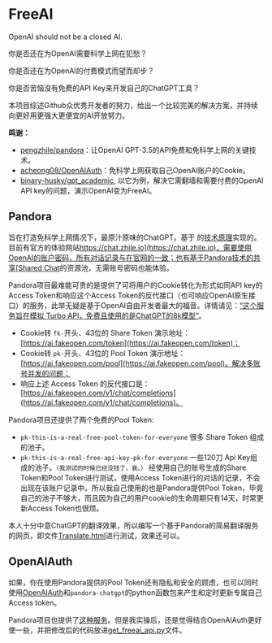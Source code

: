 # FreeAI
OpenAI should not be a closed AI. 

你是否还在为OpenAI需要科学上网在犯愁？

你是否还在为OpenAI的付费模式而望而却步？

你是否苦恼没有免费的API Key来开发自己的ChatGPT工具？

本项目综述Github众优秀开发者的努力，给出一个比较完美的解决方案，并持续向更好用更强大更便宜的AI开放努力。

**鸣谢：**
+ [pengzhile/pandora](https://github.com/pengzhile/pandora)：让OpenAI GPT-3.5的API免费和免科学上网的关键技术。
+ [acheong08/OpenAIAuth](https://github.com/acheong08/OpenAIAuth)：免科学上网获取自己OpenAI账户的Cookie。
+ [binary-husky/gpt_academic](https://github.com/binary-husky/gpt_academic), 以它为例，解决它需翻墙和需要付费的OpenAI API key的问题，演示OpenAI变为FreeAI。

## Pandora
旨在打造免科学上网情况下，最原汁原味的ChatGPT。基于 的[技术原理](https://zhile.io/2023/05/19/how-to-get-chatgpt-access-token-via-pkce.html)实现的。目前有官方的体验网站[https://chat.zhile.io](https://chat.zhile.io)，需要使用OpenAI的账户密码，所有对话记录与在官网的一致；也有基于Pandora技术的共享[Shared Chat](https://baipiao.io/chatgpt)的资源池，无需账号密码也能体验。

Pandora项目最难能可贵的是提供了可将用户的Cookie转化为形式如同API key的Access Token和响应这个Access Token的反代接口（也可响应OpenAI原生接口）的服务，此举无疑是基于OpenAI自由开发者最大的福音。详情请见：[“这个服务旨在模拟 Turbo API，免费且使用的是ChatGPT的8k模型”](https://github.com/pengzhile/pandora/issues/837)。
+ Cookie转 `fk-`开头、43位的 Share Token 演示地址：[https://ai.fakeopen.com/token](https://ai.fakeopen.com/token)；
+ Cookie转 `pk-`开头、43位的 Pool Token 演示地址：[https://ai.fakeopen.com/pool](https://ai.fakeopen.com/pool)。解决多账号并发的问题；
+ 响应上述 Access Token 的反代接口是：[https://ai.fakeopen.com/v1/chat/completions](https://ai.fakeopen.com/v1/chat/completions)。

Pandora项目还提供了两个免费的Pool Token:
+ `pk-this-is-a-real-free-pool-token-for-everyone` 很多 Share Token 组成的池子。
+ `pk-this-is-a-real-free-api-key-pk-for-everyone` 一些120刀 Api Key组成的池子。`（我测试的时候已经没钱了，衰。）`
经使用自己的账号生成的Share Token和Pool Token进行测试，使用Access Token进行的对话的记录，不会出现在该账户记录中。所以我自己使用的也是Pandora提供Pool Token，毕竟自己的池子不够大，而且因为自己的用户cookie的生命周期只有14天，时常更新Access Token也很烦。

本人十分中意ChatGPT的翻译效果，所以编写一个基于Pandora的简易翻译服务的网页，即文件[Translate.html](https://github.com/elphen-wang/FreeAI/blob/main/Translate.html)进行测试，效果还可以。

## OpenAIAuth
如果，你在使用Pandora提供的Pool Token还有隐私和安全的顾虑，也可以同时使用[OpenAIAuth](https://github.com/acheong08/OpenAIAuth)和`pandora-chatgpt`的python函数包来产生和定时更新专属自己Access token。

Pandora项目也提供了[这种服务](https://gist.github.com/pengzhile/448bfcfd548b3ae4e665a84cc86c4694)。但是我实操后，还是觉得结合OpenAIAuth更好使一些，并把修改后的代码放进[get_freeai_api.py]()文件。
